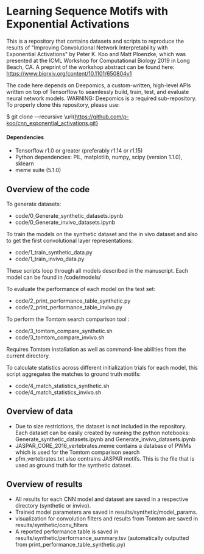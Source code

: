 # Learning Sequence Motifs with Exponential Activations

This is a repository that contains datasets and scripts to reproduce the results of "Improving Convolutional Network Interpretability with Exponential Activations" by Peter K. Koo and Matt Ploenzke, which was presented at the ICML Workshop for Computational Biology 2019 in Long Beach, CA. A preprint of the workshop abstract can be found here: https://www.biorxiv.org/content/10.1101/650804v1


The code here depends on Deepomics, a custom-written, high-level APIs written on top of Tensorflow to seamlessly build, train, test, and evaluate neural network models.  WARNING: Deepomics is a required sub-repository.  To properly clone this repository, please use: 

$ git clone --recursive \url{https://github.com/p-koo/cnn_exponential_activations.git}

#### Dependencies
* Tensorflow r1.0 or greater (preferably r1.14 or r1.15)
* Python dependencies: PIL, matplotlib, numpy, scipy (version 1.1.0), sklearn
* meme suite (5.1.0)

## Overview of the code

To generate datasets:
* code/0_Generate_synthetic_datasets.ipynb
* code/0_Generate_invivo_datasets.ipynb


To train the models on the synthetic dataset and the in vivo dataset and also to get the first convolutional layer representations: 
* code/1_train_synthetic_data.py 
* code/1_train_invivo_data.py 

These scripts loop through all models described in the manuscript.  Each model can be found in /code/models/

To evaluate the performance of each model on the test set: 
* code/2_print_performance_table_synthetic.py 
* code/2_print_performance_table_invivo.py 


To perform the Tomtom search comparison tool :
* code/3_tomtom_compare_synthetic.sh  
* code/3_tomtom_compare_invivo.sh  

Requires Tomtom installation as well as command-line abilities from the current directory.

To calculate statistics across different initialization trials for each model, this script aggregates the matches to ground truth motifs:
* code/4_match_statistics_synthetic.sh  
* code/4_match_statistics_invivo.sh  


## Overview of data

* Due to size restrictions, the dataset is not included in the repository.  Each dataset can be easily created by running the python notebooks: Generate_synthetic_datasets.ipynb and Generate_invivo_datasets.ipynb
* JASPAR_CORE_2016_vertebrates.meme contains a database of PWMs which is used for the Tomtom comparison search
* pfm_vertebrates.txt also contrains JASPAR motifs. This is the file that is used as ground truth for the synthetic dataset.

## Overview of results

* All results for each CNN model and dataset are saved in a respective directory (synthetic or invivo). 
* Trained model parameters are saved in results/synthetic/model_params.  
* visualization for convolution filters and results from Tomtom are saved in results/synthetic/conv_filters
* A reported performance table is saved in results/synthetic/performance_summary.tsv (automatically outputted from print_performance_table_synthetic.py)


